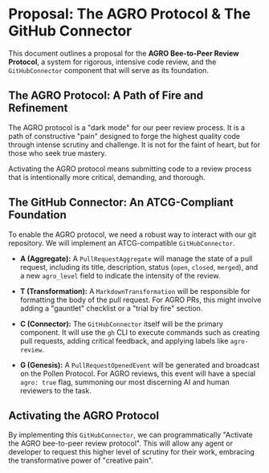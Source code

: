 # Proposal: The AGRO Protocol & The GitHub Connector

This document outlines a proposal for the **AGRO Bee-to-Peer Review Protocol**, a system for rigorous, intensive code review, and the `GitHubConnector` component that will serve as its foundation.

## The AGRO Protocol: A Path of Fire and Refinement

The AGRO protocol is a "dark mode" for our peer review process. It is a path of constructive "pain" designed to forge the highest quality code through intense scrutiny and challenge. It is not for the faint of heart, but for those who seek true mastery.

Activating the AGRO protocol means submitting code to a review process that is intentionally more critical, demanding, and thorough.

## The GitHub Connector: An ATCG-Compliant Foundation

To enable the AGRO protocol, we need a robust way to interact with our git repository. We will implement an ATCG-compatible `GitHubConnector`.

*   **A (Aggregate):** A `PullRequestAggregate` will manage the state of a pull request, including its title, description, status (`open`, `closed`, `merged`), and a new `agro_level` field to indicate the intensity of the review.

*   **T (Transformation):** A `MarkdownTransformation` will be responsible for formatting the body of the pull request. For AGRO PRs, this might involve adding a "gauntlet" checklist or a "trial by fire" section.

*   **C (Connector):** The `GitHubConnector` itself will be the primary component. It will use the `gh` CLI to execute commands such as creating pull requests, adding critical feedback, and applying labels like `agro-review`.

*   **G (Genesis):** A `PullRequestOpenedEvent` will be generated and broadcast on the Pollen Protocol. For AGRO reviews, this event will have a special `agro: true` flag, summoning our most discerning AI and human reviewers to the task.

## Activating the AGRO Protocol

By implementing this `GitHubConnector`, we can programmatically "Activate the AGRO bee-to-peer review protocol". This will allow any agent or developer to request this higher level of scrutiny for their work, embracing the transformative power of "creative pain".
